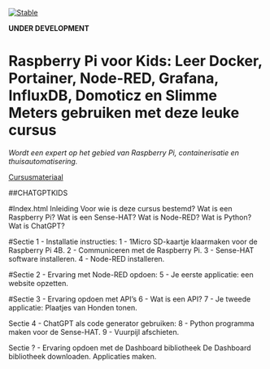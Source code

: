 [![Stable](https://img.shields.io/badge/docs-stable-blue.svg)](https://rbontekoe.github.io/RASPIKIDS/stable)

**UNDER DEVELOPMENT**

# Raspberry Pi voor Kids: Leer Docker, Portainer, Node-RED, Grafana, InfluxDB, Domoticz en Slimme Meters gebruiken met deze leuke cursus

*Wordt een expert op het gebied van Raspberry Pi, containerisatie en thuisautomatisering.*

[Cursusmateriaal](https://rbontekoe.github.io/RASPIKIDS/stable)

##CHATGPTKIDS

#Index.html
Inleiding
Voor wie is deze cursus bestemd?
Wat is een Raspberry Pi?
Wat is een Sense-HAT?
Wat is Node-RED?
Wat is Python?
Wat is ChatGPT?

#Sectie 1 - Installatie instructies:
1 - 1Micro SD-kaartje klaarmaken voor de Raspberry Pi 4B.
2 - Communiceren met de Raspberry Pi.
3 - Sense-HAT software installeren.
4 - Node-RED installeren.

#Sectie 2 - Ervaring met Node-RED opdoen:
5 - Je eerste applicatie: een website opzetten.

#Sectie 3 - Ervaring opdoen met API’s
6 - Wat is een API?
7 - Je tweede applicatie: Plaatjes van Honden tonen.

Sectie 4 - ChatGPT als code generator gebruiken:
8 - Python programma maken voor de Sense-HAT.
9 - Vuurpijl afschieten.

Sectie ? - Ervaring opdoen met de Dashboard bibliotheek
De Dashboard bibliotheek downloaden.
Applicaties maken.

